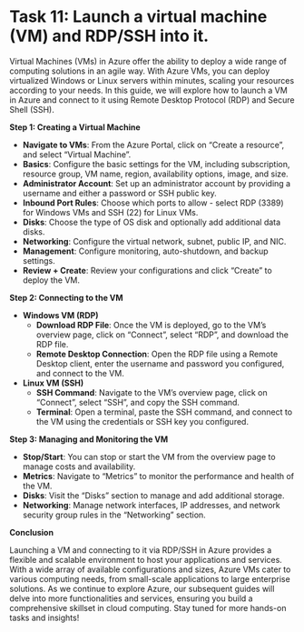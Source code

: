 # Task 11: Launch a virtual machine (VM) and RDP/SSH into it.

Virtual Machines (VMs) in Azure offer the ability to deploy a wide range of computing solutions in an agile way. With Azure VMs, you can deploy virtualized Windows or Linux servers within minutes, scaling your resources according to your needs. In this guide, we will explore how to launch a VM in Azure and connect to it using Remote Desktop Protocol (RDP) and Secure Shell (SSH).

**Step 1: Creating a Virtual Machine**

- **Navigate to VMs**: From the Azure Portal, click on “Create a resource”, and select “Virtual Machine”.
- **Basics**: Configure the basic settings for the VM, including subscription, resource group, VM name, region, availability options, image, and size.
- **Administrator Account**: Set up an administrator account by providing a username and either a password or SSH public key.
- **Inbound Port Rules**: Choose which ports to allow - select RDP (3389) for Windows VMs and SSH (22) for Linux VMs.
- **Disks**: Choose the type of OS disk and optionally add additional data disks.
- **Networking**: Configure the virtual network, subnet, public IP, and NIC.
- **Management**: Configure monitoring, auto-shutdown, and backup settings.
- **Review + Create**: Review your configurations and click “Create” to deploy the VM.

**Step 2: Connecting to the VM**

- **Windows VM (RDP)**
    - **Download RDP File**: Once the VM is deployed, go to the VM’s overview page, click on “Connect”, select “RDP”, and download the RDP file.
    - **Remote Desktop Connection**: Open the RDP file using a Remote Desktop client, enter the username and password you configured, and connect to the VM.
- **Linux VM (SSH)**
    - **SSH Command**: Navigate to the VM’s overview page, click on “Connect”, select “SSH”, and copy the SSH command.
    - **Terminal**: Open a terminal, paste the SSH command, and connect to the VM using the credentials or SSH key you configured.

**Step 3: Managing and Monitoring the VM**

- **Stop/Start**: You can stop or start the VM from the overview page to manage costs and availability.
- **Metrics**: Navigate to “Metrics” to monitor the performance and health of the VM.
- **Disks**: Visit the “Disks” section to manage and add additional storage.
- **Networking**: Manage network interfaces, IP addresses, and network security group rules in the “Networking” section.

**Conclusion**

Launching a VM and connecting to it via RDP/SSH in Azure provides a flexible and scalable environment to host your applications and services. With a wide array of available configurations and sizes, Azure VMs cater to various computing needs, from small-scale applications to large enterprise solutions. As we continue to explore Azure, our subsequent guides will delve into more functionalities and services, ensuring you build a comprehensive skillset in cloud computing. Stay tuned for more hands-on tasks and insights!